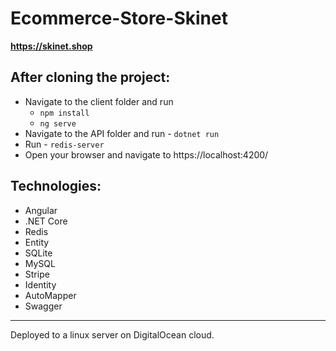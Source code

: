 # Ecommerce-Store-Skinet
**https://skinet.shop**

## After cloning the project:
- Navigate to the client folder and run
  - `npm install` </br>
  - `ng serve` </br>
- Navigate to the API folder and run - `dotnet run` </br>
- Run - `redis-server`
- Open your browser and navigate to https://localhost:4200/

## Technologies:
* Angular
* .NET Core
* Redis
* Entity
* SQLite
* MySQL
* Stripe
* Identity
* AutoMapper
* Swagger

----

Deployed to a linux server on DigitalOcean cloud.

